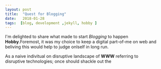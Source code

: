 ```yaml
---
layout: post
title:  "Quest for Blogging"
date:   2018-01-28
tags:  [blog, development ,jekyll, hobby ]
---
```

I'm delighted to share what made to start  *Blogging* to happen **Hobby**.Foremost, it was my choice to keep a digital part-of-me on web and beliving this would help to judge onlself in long run.

As a naive indivitual on disruptive landscape of **WWW**  referring to disruptive technologies; once should shackle out the 